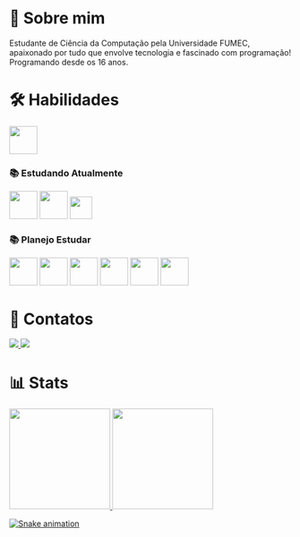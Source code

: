
# 🚀 Sobre mim
Estudante de Ciência da Computação pela Universidade FUMEC, apaixonado por tudo que envolve tecnologia e fascinado com programação! Programando desde os 16 anos.


# 🛠 Habilidades
<img width="50px" src="https://cdn.jsdelivr.net/gh/devicons/devicon@latest/icons/python/python-original-wordmark.svg" />


### 📚 Estudando Atualmente
<div>
          <img width="50px" src="https://cdn.jsdelivr.net/gh/devicons/devicon@latest/icons/html5/html5-original-wordmark.svg"/>
          <img width="50px" src="https://cdn.jsdelivr.net/gh/devicons/devicon@latest/icons/css3/css3-original-wordmark.svg"/>
          <img width="40px" src="https://cdn.jsdelivr.net/gh/devicons/devicon@latest/icons/javascript/javascript-original.svg"/>
</div>


### 📚 Planejo Estudar
<div>
          <img width="50px" src="https://cdn.jsdelivr.net/gh/devicons/devicon@latest/icons/react/react-original.svg"/>
          <img width="50px" src="https://cdn.jsdelivr.net/gh/devicons/devicon@latest/icons/typescript/typescript-original.svg" />
          <img width="50px" src="https://cdn.jsdelivr.net/gh/devicons/devicon@latest/icons/tailwindcss/tailwindcss-original-wordmark.svg"/>
          <img width="50px" src="https://cdn.jsdelivr.net/gh/devicons/devicon@latest/icons/mysql/mysql-original-wordmark.svg"/>
          <img width="50px" src="https://cdn.jsdelivr.net/gh/devicons/devicon@latest/icons/nodejs/nodejs-original-wordmark.svg"/>
          <img width="50px" src="https://cdn.jsdelivr.net/gh/devicons/devicon@latest/icons/git/git-original.svg"/>
</div>

# 📲 Contatos
<div>
          <a href="https://wa.me/5531986298378" target="_blank"> <img src="https://img.shields.io/badge/WhatsApp-25D366?style=for-the-badge&logo=whatsapp&logoColor=white"> </a>
          <a href = "mailto:joaop.ribeiroo01@gmail.com"> <img loading="lazy" src="https://img.shields.io/badge/Gmail-D14836?style=for-the-badge&logo=gmail&logoColor=white" target="_blank"> </a>
</div>


# 📊 Stats
<div>
          <a href="https://github.com/jpjotz">
          <img loading="lazy" height="180em" src="https://github-readme-stats.vercel.app/api/top-langs/?username=jpjotz&layout=compact&langs_count=7&theme=dracula"/>
          <img loading="lazy" height="180em" src="https://github-readme-stats.vercel.app/api?username=jpjotz&show_icons=true&theme=dracula&include_all_commits=true&count_private=true"/>
</div>



![Snake animation](https://github.com/seu-usuário-aqui/jpjotz/blob/output/github-contribution-grid-snake.svg)
          


